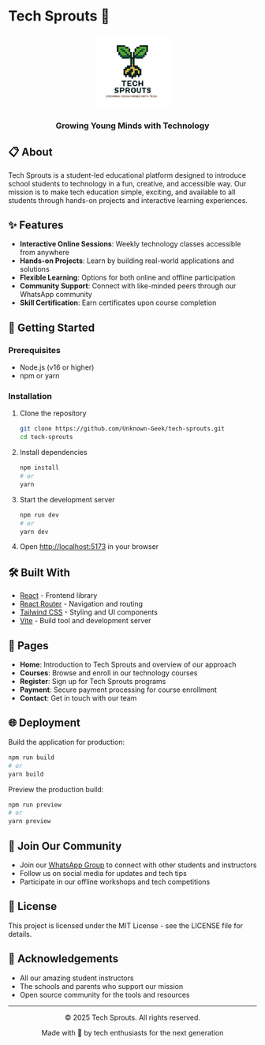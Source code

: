 # Tech Sprouts 🌱

<div align="center">
  <img src="./assets/logo.png" alt="Tech Sprouts Logo" width="150" />
  <h3>Growing Young Minds with Technology</h3>
</div>

## 📋 About

Tech Sprouts is a student-led educational platform designed to introduce school students to technology in a fun, creative, and accessible way. Our mission is to make tech education simple, exciting, and available to all students through hands-on projects and interactive learning experiences.

## ✨ Features

- **Interactive Online Sessions**: Weekly technology classes accessible from anywhere
- **Hands-on Projects**: Learn by building real-world applications and solutions
- **Flexible Learning**: Options for both online and offline participation
- **Community Support**: Connect with like-minded peers through our WhatsApp community
- **Skill Certification**: Earn certificates upon course completion

## 🚀 Getting Started

### Prerequisites

- Node.js (v16 or higher)
- npm or yarn

### Installation

1. Clone the repository

   ```bash
   git clone https://github.com/Unknown-Geek/tech-sprouts.git
   cd tech-sprouts
   ```

2. Install dependencies

   ```bash
   npm install
   # or
   yarn
   ```

3. Start the development server

   ```bash
   npm run dev
   # or
   yarn dev
   ```

4. Open [http://localhost:5173](http://localhost:5173) in your browser

## 🛠️ Built With

- [React](https://reactjs.org/) - Frontend library
- [React Router](https://reactrouter.com/) - Navigation and routing
- [Tailwind CSS](https://tailwindcss.com/) - Styling and UI components
- [Vite](https://vitejs.dev/) - Build tool and development server

## 📱 Pages

- **Home**: Introduction to Tech Sprouts and overview of our approach
- **Courses**: Browse and enroll in our technology courses
- **Register**: Sign up for Tech Sprouts programs
- **Payment**: Secure payment processing for course enrollment
- **Contact**: Get in touch with our team

## 🌐 Deployment

Build the application for production:

```bash
npm run build
# or
yarn build
```

Preview the production build:

```bash
npm run preview
# or
yarn preview
```

## 👥 Join Our Community

- Join our [WhatsApp Group](https://chat.whatsapp.com/J75hEOoDJIzGALTMxFo4Pk) to connect with other students and instructors
- Follow us on social media for updates and tech tips
- Participate in our offline workshops and tech competitions

## 📝 License

This project is licensed under the MIT License - see the LICENSE file for details.

## 🙏 Acknowledgements

- All our amazing student instructors
- The schools and parents who support our mission
- Open source community for the tools and resources

---

<div align="center">
  <p>© 2025 Tech Sprouts. All rights reserved.</p>
  <p>Made with 💚 by tech enthusiasts for the next generation</p>
</div>
